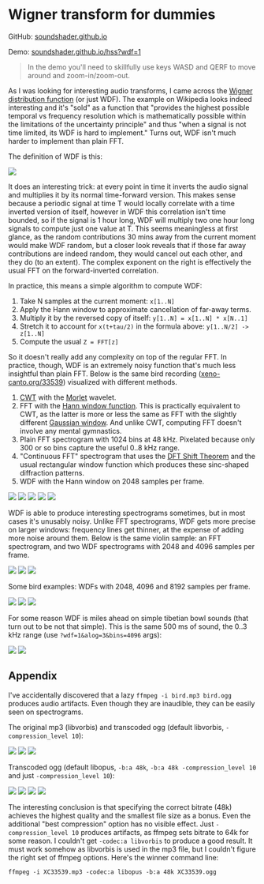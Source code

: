 # Wigner transform for dummies

GitHub: [soundshader.github.io](https://github.com/soundshader/soundshader.github.io)

Demo: [soundshader.github.io/hss?wdf=1](https://soundshader.github.io/hss?wdf=1)

> In the demo you'll need to skillfully use keys WASD and QERF to move around and zoom-in/zoom-out.

As I was looking for interesting audio transforms, I came across the [Wigner distribution function](https://en.wikipedia.org/wiki/Wigner_distribution_function) (or just WDF). The example on Wikipedia looks indeed interesting and it's "sold" as a function that "provides the highest possible temporal vs frequency resolution which is mathematically possible within the limitations of the uncertainty principle" and thus "when a signal is not time limited, its WDF is hard to implement." Turns out, WDF isn't much harder to implement than plain FFT.

The definition of WDF is this:

![](https://wikimedia.org/api/rest_v1/media/math/render/svg/19c9f4b33c08f69c7fb37b43ddb28e13af25154c)

It does an interesting trick: at every point in time it inverts the audio signal and multiplies it by its normal time-forward version. This makes sense because a periodic signal at time T would locally correlate with a time inverted version of itself, however in WDF this correlation isn't time bounded, so if the signal is 1 hour long, WDF will multiply two one hour long signals to compute just one value at T. This seems meaningless at first glance, as the random contributions 30 mins away from the current moment would make WDF random, but a closer look reveals that if those far away contributions are indeed random, they would cancel out each other, and they do (to an extent). The complex exponent on the right is effectively the usual FFT on the forward-inverted correlation.

In practice, this means a simple algorithm to compute WDF:

1. Take N samples at the current moment: `x[1..N]`
1. Apply the Hann window to approximate cancellation of far-away terms.
1. Multiply it by the reversed copy of itself: `y[1..N] = x[1..N] * x[N..1]`
1. Stretch it to account for `x(t+tau/2)` in the formula above: `y[1..N/2] -> z[1..N]`
1. Compute the usual `Z = FFT[z]`

So it doesn't really add any complexity on top of the regular FFT. In practice, though, WDF is an extremely noisy function that's much less insightful than plain FFT. Below is the same bird recording ([xeno-canto.org/33539](https://www.xeno-canto.org/33539)) visualized with different methods. 

1. [CWT](https://en.wikipedia.org/wiki/Continuous_wavelet_transform) with the [Morlet](https://en.wikipedia.org/wiki/Morlet_wavelet) wavelet.
2. FFT with the [Hann window function](https://en.wikipedia.org/wiki/Window_function#Hann_and_Hamming_windows). This is practically equivalent to CWT, as the latter is more or less the same as FFT with the slightly different [Gaussian window](https://en.wikipedia.org/wiki/Window_function#Gaussian_window). And unlike CWT, computing FFT doesn't involve any mental gymnastics.
3. Plain FFT spectrogram with 1024 bins at 48 kHz. Pixelated because only 300 or so bins capture the useful 0..8 kHz range.
4. "Continuous FFT" spectrogram that uses the [DFT Shift Theorem](index.html) and the usual rectangular window function which produces these sinc-shaped diffraction patterns.
5. WDF with the Hann window on 2048 samples per frame.

[![](comp/cwt.jpg)](comp/cwt.png)
[![](comp/hann.xs.jpg)](comp/hann.jpg)
[![](comp/fft-1.jpg)](comp/fft-1.png)
[![](comp/fft-2.jpg)](comp/fft-2.png)
[![](comp/wdf.xs.jpg)](comp/wdf.jpg)

WDF is able to produce interesting spectrograms sometimes, but in most cases it's unusably noisy. Unlike FFT spectrograms, WDF gets more precise on larger windows: frequency lines get thinner, at the expense of adding more noise around them. Below is the same violin sample: an FFT spectrogram, and two WDF spectrograms with 2048 and 4096 samples per frame.

[![](wdf/v-fft.xs.jpg)](wdf/v-fft.jpg)
[![](wdf/v-wdf.xs.jpg)](wdf/v-wdf.jpg)
[![](wdf/v-wdf-2.xs.jpg)](wdf/v-wdf-2.jpg)

Some bird examples: WDFs with 2048, 4096 and 8192 samples per frame.

[![](wdf/wdf-2.xs.jpg)](wdf/wdf-2.jpg)
[![](wdf/wdf-5.xs.jpg)](wdf/wdf-5.jpg)
[![](wdf/wdf-6.xs.jpg)](wdf/wdf-6.jpg)

For some reason WDF is miles ahead on simple tibetian bowl sounds (that turn out to be not that simple). This is the same 500 ms of sound, the 0..3 kHz range (use `?wdf=1&alog=3&bins=4096` args):

[![](wdf/bowl-wdf.xs.jpg)](wdf/bowl-wdf.jpg)
[![](wdf/bowl-fft.xs.jpg)](wdf/bowl-fft.jpg)

## Appendix

I've accidentally discovered that a lazy `ffmpeg -i bird.mp3 bird.ogg` produces audio artifacts. Even though they are inaudible, they can be easily seen on spectrograms.

The original mp3 (libvorbis) and transcoded ogg (default libvorbis, `-compression_level 10`):

[![](bird/16.jpg)](bird/16.png)
[![](opus/vorbis.xs.jpg)](opus/vorbis.jpg)
[![](opus/vorbis10.xs.jpg)](opus/vorbis10.jpg)

Transcoded ogg (default libopus, `-b:a 48k`, `-b:a 48k -compression_level 10` and just `-compression_level 10`):

[![](opus/opus.xs.jpg)](opus/opus.jpg)
[![](opus/opus-48k.xs.jpg)](opus/opus-48k.jpg)
[![](opus/opus-48k-comp10.xs.jpg)](opus/opus-48k-comp10.jpg)
[![](opus/opus-comp10.xs.jpg)](opus/opus-comp10.jpg)

The interesting conclusion is that specifying the correct bitrate (48k) achieves the highest quality and the smallest file size as a bonus. Even the additional "best compression" option has no visible effect. Just `-compression_level 10` produces artifacts, as ffmpeg sets bitrate to 64k for some reason. I couldn't get `-codec:a libvorbis` to produce a good result. It must work somehow as libvorbis is used in the mp3 file, but I couldn't figure the right set of ffmpeg options. Here's the winner command line:

```
ffmpeg -i XC33539.mp3 -codec:a libopus -b:a 48k XC33539.ogg
```
